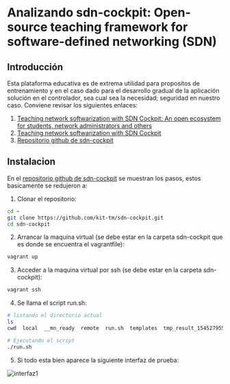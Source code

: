 # Analizando sdn-cockpit: Open-source teaching framework for software-defined networking (SDN) # 

## Introducción ##

Esta plataforma educativa es de extrema utilidad para propositos de entrenamiento y en el caso dado para el desarrollo gradual
de la aplicación solución en el controlador, sea cual sea la necesidad; seguridad en nuestro caso. Conviene revisar los siguientes
enlaces:
1. [Teaching network softwarization with SDN Cockpit: An open ecosystem for students, network administrators and others](https://dl.gi.de/bitstream/handle/20.500.12116/16581/DFN-Forum-Proceedings-008.pdf?sequence=1&isAllowed=y)
2. [Teaching network softwarization with SDN Cockpit](https://www.dfn.de/fileadmin/7Veranstaltungen/Technologieforum/2018/Folien_Vortraege/TF_2108_Teaching_Network_Softwarization_Heseding.pdf)
3. [Repositorio github de sdn-cockpit](https://github.com/kit-tm/sdn-cockpit)

## Instalacion ##

En el [repositorio github de sdn-cockpit](https://github.com/kit-tm/sdn-cockpit) se muestran los pasos, estos basicamente se redujeron a:

1. Clonar el repositorio: 

```bash
cd ~
git clone https://github.com/kit-tm/sdn-cockpit.git
cd sdn-cockpit
```

2. Arrancar la maquina virtual (se debe estar en la carpeta sdn-cockpit que es donde se encuentra el vagrantfile):

```bash
vagrant up
```

3. Acceder a la maquina virtual por ssh (se debe estar en la carpeta sdn-cockpit): 

```bash
vagrant ssh
```
4. Se llama el script run.sh:

```bash
# listando el directorio actual
ls
cwd  local  __mn_ready  remote  run.sh  templates  tmp_result_1545279556.93.yaml  tmp_topology.mn

# Ejecutando el script
./run.sh
```

5. Si todo esta bien aparece la siguiente interfaz de prueba:

![interfaz1]()




